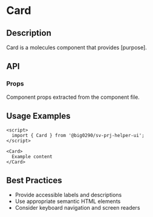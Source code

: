 # Card

## Description

Card is a molecules component that provides [purpose].

## API

### Props

Component props extracted from the component file.

## Usage Examples

```svelte
<script>
  import { Card } from '@big0290/sv-prj-helper-ui';
</script>

<Card>
  Example content
</Card>
```

## Best Practices

- Provide accessible labels and descriptions
- Use appropriate semantic HTML elements
- Consider keyboard navigation and screen readers
